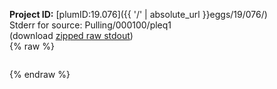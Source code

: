 **Project ID:** [plumID:19.076]({{ '/' | absolute_url }}eggs/19/076/)  
Stderr for source:  Pulling/000100/pleq1   
(download [zipped raw stdout](pleq1.plumed.stdout.txt.zip))  
{% raw %}
<pre>
</pre>
{% endraw %}
